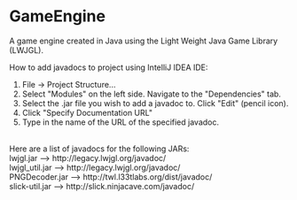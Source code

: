 # GameEngine
A game engine created in Java using the Light Weight Java Game Library (LWJGL).

How to add javadocs to project using IntelliJ IDEA IDE:
<br/>
1. File -> Project Structure...
2. Select "Modules" on the left side.  Navigate to the "Dependencies" tab.
3. Select the .jar file you wish to add a javadoc to.  Click "Edit" (pencil icon).
4. Click "Specify Documentation URL"
5. Type in the name of the URL of the specified javadoc.
<br/>
Here are a list of javadocs for the following JARs:
<br/>
lwjgl.jar --> http://legacy.lwjgl.org/javadoc/
<br/>
lwjgl_util.jar --> http://legacy.lwjgl.org/javadoc/
<br/>
PNGDecoder.jar --> http://twl.l33tlabs.org/dist/javadoc/
<br/>
slick-util.jar --> http://slick.ninjacave.com/javadoc/
